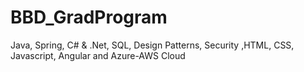 # BBD_GradProgram
 Java, Spring, C# &amp; .Net, SQL, Design Patterns, Security ,HTML, CSS, Javascript, Angular and Azure-AWS Cloud 
